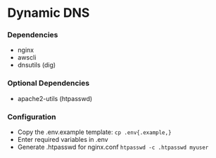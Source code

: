 # Dynamic DNS
### Dependencies
- nginx
- awscli
- dnsutils (dig)
### Optional Dependencies
- apache2-utils (htpasswd)
### Configuration
- Copy the .env.example template:
  `cp .env{.example,}`
- Enter required variables in .env
- Generate .htpasswd for nginx.conf
  `htpasswd -c .htpasswd myuser`
